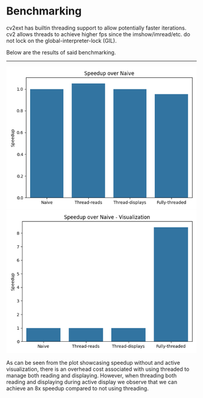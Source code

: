 # Benchmarking

cv2ext has builtin threading support to allow potentially faster iterations.
cv2 allows threads to achieve higher fps since the imshow/imread/etc.
do not lock on the global-interpreter-lock (GIL).

Below are the results of said benchmarking.

--------------

![Without Visualization](visual/baseplot.png)
![Visualized](visual/showplot.png)

As can be seen from the plot showcasing speedup without
and active visualization, there is an overhead cost associated
with using threaded to manage both reading and displaying.
However, when threading both reading and displaying during active 
display we observe that we can achieve an 8x speedup compared
to not using threading.

